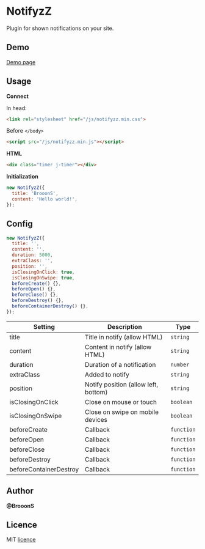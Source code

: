 # NotifyzZ

Plugin for shown notifications on your site.

## Demo

[Demo page](https://brooons.github.io/notifyzz/index.html)

## Usage

**Connect**

In head:

```html
<link rel="stylesheet" href="/js/notifyzz.min.css">
```

Before `</body>`

```html
<script src="/js/notifyzz.min.js"></script>
```

**HTML**

```html
<div class="timer j-timer"></div>
```

**Initialization**

```js
new NotifyzZ({
  title: 'BrooonS',
  content: 'Hello world!',
});
```

## Config

```js
new NotifyzZ({
  title: '',
  content: '',
  duration: 5000,
  extraClass: '',
  position: '',
  isClosingOnClick: true,
  isClosingOnSwipe: true,
  beforeCreate() {},
  beforeOpen() {},
  beforeClose() {},
  beforeDestroy() {},
  beforeContainerDestroy() {},
});
```

| Setting                | Description                          | Type       |
| ---------------------- | ------------------------------------ | ---------- |
| title                  | Title in notify (allow HTML)         | `string`   |
| content                | Content in notify (allow HTML)       | `string`   |
| duration               | Duration of a notification           | `number`   |
| extraClass             | Added to notify                      | `string`   |
| position               | Notify position (allow left, bottom) | `string`   |
| isClosingOnClick       | Close on mouse or touch              | `boolean`  |
| isClosingOnSwipe       | Close on swipe on mobile devices     | `boolean`  |
| beforeCreate           | Callback                             | `function` |
| beforeOpen             | Callback                             | `function` |
| beforeClose            | Callback                             | `function` |
| beforeDestroy          | Callback                             | `function` |
| beforeContainerDestroy | Callback                             | `function` |


## Author

**@BrooonS**

## Licence
MIT [licence](https://github.com/BrooonS/NotifyzZ/blob/master/LICENSE)
